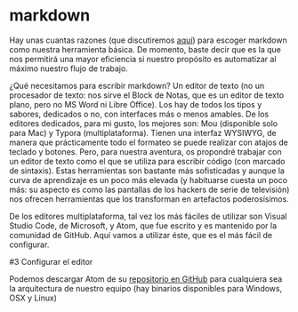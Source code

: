 # markdown

Hay unas cuantas razones (que discutiremos [aquí](/wordVersusMarkdown.md)) para escoger markdown como nuestra herramienta básica. De momento, baste decir que es la que nos permitirá una mayor eficiencia si nuestro propósito es automatizar al máximo nuestro flujo de trabajo.

¿Qué necesitamos para escribir markdown? Un editor de texto (no un procesador de texto: nos sirve el Block de Notas, que es un editor de texto plano, pero no MS Word ni Libre Office). Los hay de todos los tipos y sabores, dedicados o no, con interfaces más o menos amables. De los editores dedicados, para mi gusto, los mejores son: Mou (disponible solo para Mac) y Typora (multiplataforma). Tienen una interfaz WYSIWYG, de manera que prácticamente todo el formateo se puede realizar con atajos de teclado y botones. Pero, para nuestra aventura, os propondré trabajar con un editor de texto como el que se utiliza para escribir código (con marcado de sintaxis). Estas herramientas son bastante más sofisticadas y aunque la curva de aprendizaje es un poco más elevada (y habituarse cuesta un poco más: su aspecto es como las pantallas de los hackers de serie de televisión) nos ofrecen herramientas que los transforman en artefactos poderosísimos.

De los editores multiplataforma, tal vez los más fáciles de utilizar son Visual Studio Code, de Microsoft, y Atom, que fue escrito y es mantenido por la comunidad de GitHub. Aquí vamos a utilizar éste, que es el más fácil de configurar.

#3 Configurar el editor

Podemos descargar Atom de su [repositorio en GitHub](https://atom.io/) para cualquiera sea la arquitectura de nuestro equipo (hay binarios disponibles para Windows, OSX y Linux)
